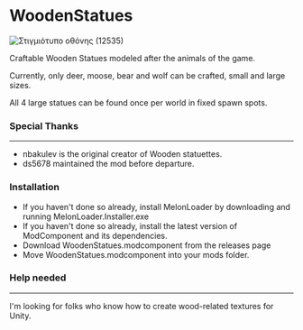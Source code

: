 # WoodenStatues
![Στιγμιότυπο οθόνης (12535)](https://user-images.githubusercontent.com/95387832/231759872-cccc85d4-4ea7-4f92-bd9b-6ab19b05d367.png)

Craftable Wooden Statues modeled after the animals of the game.

Currently, only deer, moose, bear and wolf can be crafted, small and large sizes.

All 4 large statues can be found once per world in fixed spawn spots.

### Special Thanks ###
---
- nbakulev is the original creator of Wooden statuettes.
- ds5678 maintained the mod before departure.

### Installation ###
- If you haven't done so already, install MelonLoader by downloading and running MelonLoader.Installer.exe
- If you haven't done so already, install the latest version of ModComponent and its dependencies.
- Download WoodenStatues.modcomponent from the releases page
- Move WoodenStatues.modcomponent into your mods folder.

### Help needed
---
I'm looking for folks who know how to create wood-related textures for Unity. 
